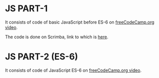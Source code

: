 # JS PART-1 
It consists of code of basic JavaScript before ES-6 on [freeCodeCamp.org video](https://www.youtube.com/watch?v=PkZNo7MFNFg).

The code is done on Scrimba, link to which is [here](https://scrimba.com/c/cPG6zBug).

# JS PART-2 (ES-6)
It consists of code of JavaScript ES-6 on [freeCodeCamp.org video](https://www.youtube.com/watch?v=PkZNo7MFNFg).


